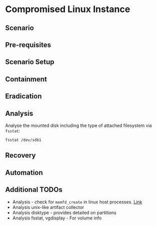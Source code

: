# Compromised Linux Instance

## Scenario

## Pre-requisites

## Scenario Setup

## Containment

## Eradication

## Analysis

Analyse the mounted disk including the type of attached filesystem via `fsstat`: 

```
fsstat /dev/sdb1
```

## Recovery

## Automation

## Additional TODOs

- Analysis - check for `memfd_create` in linux host processes. [Link](https://x.com/CraigHRowland/status/1629780744305295360?s=20)
- Analysis unix-like artifact collector
- Analysis disktype - provides detailed on partitions
- Analysis fsstat, vgdisplay - For volume info
